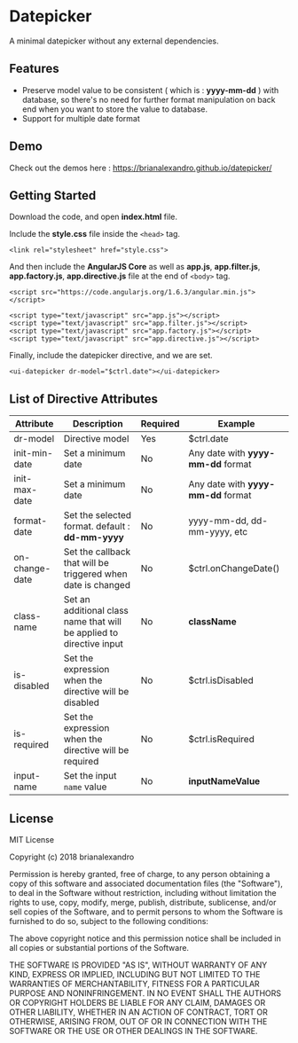 # Datepicker
A minimal datepicker without any external dependencies.

## Features
* Preserve model value to be consistent ( which is : **yyyy-mm-dd** ) with database, so there's no need for further format manipulation on back end when you want to store the value to database.
* Support for multiple date format

## Demo
Check out the demos here : https://brianalexandro.github.io/datepicker/

## Getting Started
Download the code, and open **index.html** file.

Include the **style.css** file inside the ```<head>``` tag.

```
<link rel="stylesheet" href="style.css">
```

And then include the **AngularJS Core** as well as **app.js**, **app.filter.js**, **app.factory.js**, **app.directive.js** file at the end of ```<body>``` tag.

```
<script src="https://code.angularjs.org/1.6.3/angular.min.js"></script>

<script type="text/javascript" src="app.js"></script>
<script type="text/javascript" src="app.filter.js"></script>
<script type="text/javascript" src="app.factory.js"></script>
<script type="text/javascript" src="app.directive.js"></script>
```

Finally, include the datepicker directive, and we are set.

```
<ui-datepicker dr-model="$ctrl.date"></ui-datepicker>
```

## List of Directive Attributes

| Attribute | Description | Required | Example |
| --- | --- | --- | --- |
| dr-model | Directive model | Yes | $ctrl.date |
| init-min-date | Set a minimum date | No | Any date with **yyyy-mm-dd** format |
| init-max-date | Set a minimum date | No | Any date with **yyyy-mm-dd** format |
| format-date | Set the selected format. default : **dd-mm-yyyy** | No | yyyy-mm-dd, dd-mm-yyyy, etc |
| on-change-date | Set the callback that will be triggered when date is changed | No | $ctrl.onChangeDate() |
| class-name | Set an additional class name that will be applied to directive input | No | **className** |
| is-disabled | Set the expression when the directive will be disabled | No | $ctrl.isDisabled |
| is-required | Set the expression when the directive will be required | No | $ctrl.isRequired |
| input-name | Set the input ```name``` value | No | **inputNameValue** |

## License
MIT License

Copyright (c) 2018 brianalexandro

Permission is hereby granted, free of charge, to any person obtaining a copy
of this software and associated documentation files (the "Software"), to deal
in the Software without restriction, including without limitation the rights
to use, copy, modify, merge, publish, distribute, sublicense, and/or sell
copies of the Software, and to permit persons to whom the Software is
furnished to do so, subject to the following conditions:

The above copyright notice and this permission notice shall be included in all
copies or substantial portions of the Software.

THE SOFTWARE IS PROVIDED "AS IS", WITHOUT WARRANTY OF ANY KIND, EXPRESS OR
IMPLIED, INCLUDING BUT NOT LIMITED TO THE WARRANTIES OF MERCHANTABILITY,
FITNESS FOR A PARTICULAR PURPOSE AND NONINFRINGEMENT. IN NO EVENT SHALL THE
AUTHORS OR COPYRIGHT HOLDERS BE LIABLE FOR ANY CLAIM, DAMAGES OR OTHER
LIABILITY, WHETHER IN AN ACTION OF CONTRACT, TORT OR OTHERWISE, ARISING FROM,
OUT OF OR IN CONNECTION WITH THE SOFTWARE OR THE USE OR OTHER DEALINGS IN THE
SOFTWARE.
